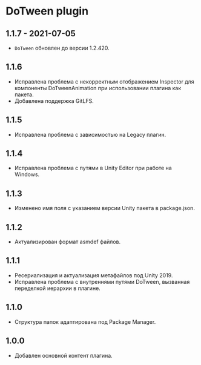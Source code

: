 # DoTween plugin

## 1.1.7 - 2021-07-05
* `DoTween` обновлен до версии 1.2.420.

## 1.1.6
* Исправлена проблема с некорректным отображением Inspector для компоненты DoTweenAnimation при использовании плагина как пакета.
* Добавлена поддержка GitLFS.

## 1.1.5
* Исправлена проблема с зависимостью на Legacy плагин.

## 1.1.4
* Исправлена проблема с путями в Unity Editor при работе на Windows.

## 1.1.3
* Изменено имя поля с указанием версии Unity пакета в package.json.

## 1.1.2
* Актуализирован формат asmdef файлов.

## 1.1.1
* Ресериализация и актуализация метафайлов под Unity 2019.
* Исправлена проблема с внутреннями путями DoTween, вызванная переделкой иерархии в плагине.

## 1.1.0
* Структура папок адаптирована под Package Manager.

## 1.0.0
* Добавлен основной контент плагина.
